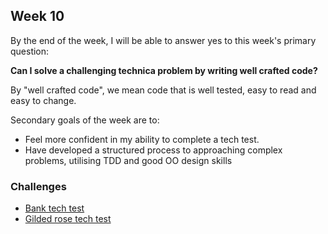 ## Week 10

By the end of the week, I will be able to answer yes to this week's primary question:

**Can I solve a challenging technica problem by writing well crafted code?**

By "well crafted code", we mean code that is well tested, easy to read and easy to change.

Secondary goals of the week are to:
- Feel more confident in my ability to complete a tech test.
- Have developed a structured process to approaching complex problems, utilising TDD and good OO design skills

### Challenges

* [Bank tech test](https://github.com/makersacademy/course/blob/main/individual_challenges/bank_tech_test.md)
* [Gilded rose tech test](https://github.com/makersacademy/course/blob/main/individual_challenges/bank_tech_test.md)
